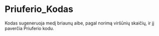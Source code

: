 # Priuferio_Kodas
Kodas sugeneruoja medį briaunų aibe, pagal norimą viršūnių skaičių, ir jį paverčia Priuferio kodu.
